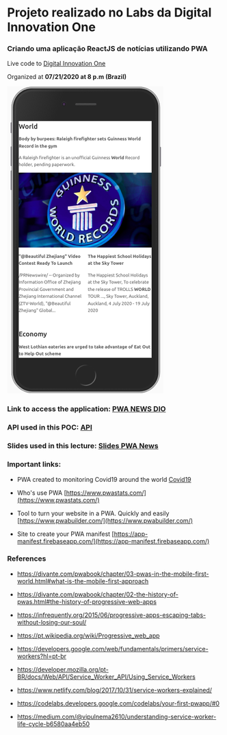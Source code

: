 # Projeto realizado no Labs da Digital Innovation One

### Criando uma aplicação ReactJS de notícias utilizando PWA

Live code to [Digital Innovation One](https://digitalinnovation.one/)

Organized at **07/21/2020 at 8 p.m (Brazil)**

![PWA](./docs/finished.png)


### Link to access the application: [PWA NEWS DIO](https://pwa-news-dio.netlify.app/)

### API used in this POC: [API](https://github.com/Tautorn/pwa-news-api)

### Slides used in this lecture:  [Slides PWA News](./docs/pwa.pdf)

### Important links:

- PWA created to monitoring Covid19 around the world
[Covid19](https://covid19pwa.netlify.app/)

- Who's use PWA [https://www.pwastats.com/](https://www.pwastats.com/)

- Tool to turn your website in a PWA. Quickly and easily
[https://www.pwabuilder.com/](https://www.pwabuilder.com/)

- Site to create your PWA manifest
[https://app-manifest.firebaseapp.com/](https://app-manifest.firebaseapp.com/)



### References


* https://divante.com/pwabook/chapter/03-pwas-in-the-mobile-first-world.html#what-is-the-mobile-first-approach

* https://divante.com/pwabook/chapter/02-the-history-of-pwas.html#the-history-of-progressive-web-apps

* https://infrequently.org/2015/06/progressive-apps-escaping-tabs-without-losing-our-soul/

* https://pt.wikipedia.org/wiki/Progressive_web_app

* https://developers.google.com/web/fundamentals/primers/service-workers?hl=pt-br

* https://developer.mozilla.org/pt-BR/docs/Web/API/Service_Worker_API/Using_Service_Workers

* https://www.netlify.com/blog/2017/10/31/service-workers-explained/

* https://codelabs.developers.google.com/codelabs/your-first-pwapp/#0

* https://medium.com/@vipulnema2610/understanding-service-worker-life-cycle-b6580aa4eb50
